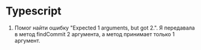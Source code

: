 # Typescript

1. Помог найти ошибку "Expected 1 arguments, but got 2.". Я передавала в метод findCommit 2 аргумента, а метод принимает только 1 аргумент.